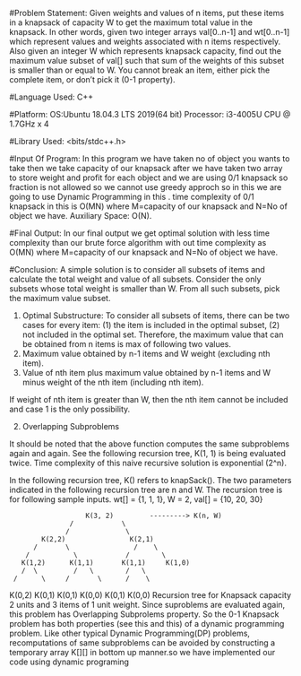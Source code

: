#Problem Statement: 
Given weights and values of n items, put these items in a knapsack of capacity W to get the maximum total value in the knapsack. In other 
words, given two integer arrays val[0..n-1] and wt[0..n-1] which represent values and weights associated with n items respectively. Also 
given an integer W which represents knapsack capacity, find out the maximum value subset of val[] such that sum of the weights of this subset 
is smaller than or equal to W. You cannot break an item, either pick the complete item, or don’t pick it (0-1 property).

#Language Used: 
C++


#Platform:
OS:Ubuntu 18.04.3 LTS 2019(64 bit)
Processor: i3-4005U CPU @ 1.7GHz x 4

#Library Used:
<bits/stdc++.h>
<chrono>



#Input Of Program:
In this program we have taken no of object you wants to take then we take capacity of our knapsack after we have
taken two array to store weight and profit for each object and we are using 0/1 knapsack so fraction is not allowed so 
we cannot use greedy approch so in this we are going to use Dynamic Programming in this . 
time complexity of 0/1 knapsack in this is O(MN)	where M=capacity of our knapsack and N=No of object we have.
Auxiliary Space: O(N).

#Final Output:
In our final output we get optimal solution with less time complexity than our brute force algorithm with out time
complexity as O(MN)	where M=capacity of our knapsack and N=No of object we have.

#Conclusion:
A simple solution is to consider all subsets of items and calculate the total weight and value of all subsets. Consider the only subsets whose total weight is smaller than W. From all such subsets, pick the maximum value subset.

1) Optimal Substructure:
To consider all subsets of items, there can be two cases for every item: (1) the item is included in the optimal subset, (2) not included in the optimal set.
Therefore, the maximum value that can be obtained from n items is max of following two values.
1) Maximum value obtained by n-1 items and W weight (excluding nth item).
2) Value of nth item plus maximum value obtained by n-1 items and W minus weight of the nth item (including nth item).

If weight of nth item is greater than W, then the nth item cannot be included and case 1 is the only possibility.

2) Overlapping Subproblems

It should be noted that the above function computes the same subproblems again and again. See the following recursion tree, K(1, 1) is being 
evaluated twice. Time complexity of this naive recursive solution is exponential (2^n).

In the following recursion tree, K() refers to knapSack().  The two 
parameters indicated in the following recursion tree are n and W. 
The recursion tree is for following sample inputs.
wt[] = {1, 1, 1}, W = 2, val[] = {10, 20, 30}

                       K(3, 2)         ---------> K(n, W)
                   /            \ 
                  /              \               
            K(2,2)                K(2,1)
          /       \                /    \ 
        /           \            /        \
       K(1,2)      K(1,1)       K(1,1)     K(1,0)
       /  \         /   \        /   \
     /      \     /       \      /    \
K(0,2)  K(0,1)  K(0,1)  K(0,0) K(0,1) K(0,0)
Recursion tree for Knapsack capacity 2 units and 3 items of 1 unit weight.
Since suproblems are evaluated again, this problem has Overlapping Subprolems property. So the 0-1 Knapsack problem has both properties 
(see this and this) of a dynamic programming problem. Like other typical Dynamic Programming(DP) problems, recomputations of same subproblems 
can be avoided by constructing a temporary array K[][] in bottom up manner.so we have implemented our code using dynamic programing



